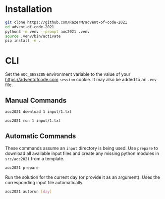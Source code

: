 # Installation

```bash
git clone https://github.com/RazerM/advent-of-code-2021
cd advent-of-code-2021
python3 -m venv --prompt aoc2021 .venv
source .venv/bin/activate
pip install -e .
```

# CLI

Set the `AOC_SESSION` environment variable to the value of your
https://adventofcode.com `session` cookie. It may also be added to an `.env`
file.

## Manual Commands

```bash
aoc2021 download 1 input/1.txt
```

```bash
aoc2021 run 1 input/1.txt
```

## Automatic Commands

These commands assume an `input` directory is being used. Use `prepare` to
download all available input files and create any missing python modules in
`src/aoc2021` from a template.

```bash
aoc2021 prepare
```

Run the solution for the current day (or provide it as an argument). Uses
the corresponding input file automatically.

```bash
aoc2021 autorun [day]
```
